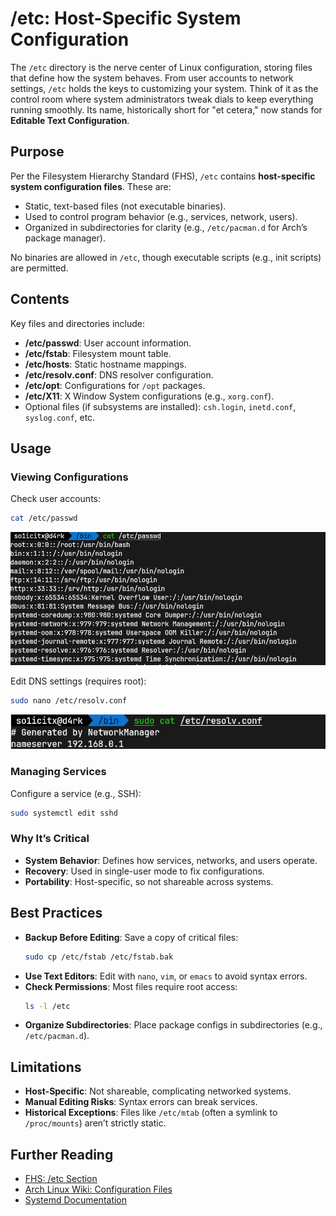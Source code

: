 # /etc: Host-Specific System Configuration

The `/etc` directory is the nerve center of Linux configuration, storing files that define how the system behaves. From user accounts to network settings, `/etc` holds the keys to customizing your system. Think of it as the control room where system administrators tweak dials to keep everything running smoothly. Its name, historically short for "et cetera," now stands for **Editable Text Configuration**.

## Purpose

Per the Filesystem Hierarchy Standard (FHS), `/etc` contains **host-specific system configuration files**. These are:
- Static, text-based files (not executable binaries).
- Used to control program behavior (e.g., services, network, users).
- Organized in subdirectories for clarity (e.g., `/etc/pacman.d` for Arch’s package manager).

No binaries are allowed in `/etc`, though executable scripts (e.g., init scripts) are permitted.

## Contents

Key files and directories include:
- **/etc/passwd**: User account information.
- **/etc/fstab**: Filesystem mount table.
- **/etc/hosts**: Static hostname mappings.
- **/etc/resolv.conf**: DNS resolver configuration.
- **/etc/opt**: Configurations for `/opt` packages.
- **/etc/X11**: X Window System configurations (e.g., `xorg.conf`).
- Optional files (if subsystems are installed): `csh.login`, `inetd.conf`, `syslog.conf`, etc.

## Usage

### Viewing Configurations
Check user accounts:
```bash
cat /etc/passwd
```
![dev](./../screenshots/14.png)

Edit DNS settings (requires root):
```bash
sudo nano /etc/resolv.conf
```
![dev](./../screenshots/15.png)

### Managing Services
Configure a service (e.g., SSH):
```bash
sudo systemctl edit sshd
```

### Why It’s Critical
- **System Behavior**: Defines how services, networks, and users operate.
- **Recovery**: Used in single-user mode to fix configurations.
- **Portability**: Host-specific, so not shareable across systems.

## Best Practices
- **Backup Before Editing**: Save a copy of critical files:
  ```bash
  sudo cp /etc/fstab /etc/fstab.bak
  ```
- **Use Text Editors**: Edit with `nano`, `vim`, or `emacs` to avoid syntax errors.
- **Check Permissions**: Most files require root access:
  ```bash
  ls -l /etc
  ```
- **Organize Subdirectories**: Place package configs in subdirectories (e.g., `/etc/pacman.d`).

## Limitations
- **Host-Specific**: Not shareable, complicating networked systems.
- **Manual Editing Risks**: Syntax errors can break services.
- **Historical Exceptions**: Files like `/etc/mtab` (often a symlink to `/proc/mounts`) aren’t strictly static.

## Further Reading
- [FHS: /etc Section](http://www.pathname.com/fhs/)
- [Arch Linux Wiki: Configuration Files](https://wiki.archlinux.org/title/Configuration_files)
- [Systemd Documentation](https://www.freedesktop.org/wiki/Software/systemd/)


